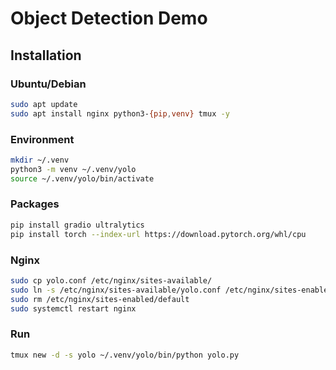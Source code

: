 # Object Detection Demo

## Installation

### Ubuntu/Debian

```bash
sudo apt update
sudo apt install nginx python3-{pip,venv} tmux -y
```

### Environment

```bash
mkdir ~/.venv
python3 -m venv ~/.venv/yolo
source ~/.venv/yolo/bin/activate
```

### Packages

```bash
pip install gradio ultralytics
pip install torch --index-url https://download.pytorch.org/whl/cpu
```

### Nginx

```bash
sudo cp yolo.conf /etc/nginx/sites-available/
sudo ln -s /etc/nginx/sites-available/yolo.conf /etc/nginx/sites-enabled/
sudo rm /etc/nginx/sites-enabled/default
sudo systemctl restart nginx
```

### Run

```bash
tmux new -d -s yolo ~/.venv/yolo/bin/python yolo.py
```
